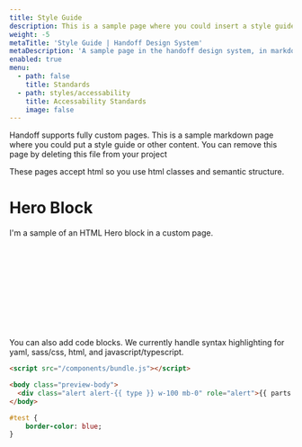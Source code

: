 ```yaml
---
title: Style Guide
description: This is a sample page where you could insert a style guide.
weight: -5
metaTitle: 'Style Guide | Handoff Design System'
metaDescription: 'A sample page in the handoff design system, in markdown'
enabled: true
menu:
  - path: false
    title: Standards
  - path: styles/accessability
    title: Accessability Standards
    image: false
---
```


Handoff supports fully custom pages. This is a sample markdown page where you
could put a style guide or other content. You can remove this page by deleting
this file from your project

These pages accept html so you use html classes and semantic structure.

<div class="c-hero c-hero--boxed c-hero--bg-yellow">
  <div>
    <h1 class="c-title--extra-large">Hero Block</h1>
    <p>I'm a sample of an HTML Hero block in a custom page.</p>
  </div>
  <svg class="o-icon c-hero__img c-hero__img--small">
    <use xmlns:xlink="http://www.w3.org/1999/xlink" xlink:href="/assets/icons.svg#icon-hero-design"></use>
  </svg>
</div>

You can also add code blocks. We currently handle syntax highlighting for yaml,
sass/css, html, and javascript/typescript.

```html
<script src="/components/bundle.js"></script>

<body class="preview-body">
  <div class="alert alert-{{ type }} w-100 mb-0" role="alert">{{ parts.text.characters }}</div>
</body>
```

```sass
#test {
    border-color: blue;
}
```
